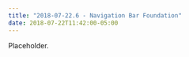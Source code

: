 ```yaml
---
title: "2018-07-22.6 - Navigation Bar Foundation"
date: 2018-07-22T11:42:00-05:00
---
```

Placeholder.